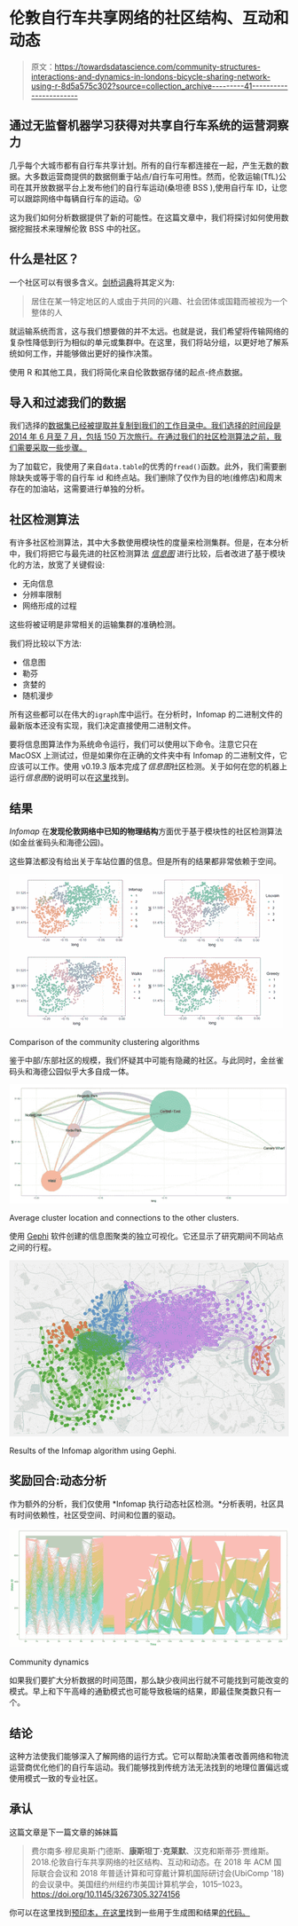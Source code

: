 # 伦敦自行车共享网络的社区结构、互动和动态

> 原文：<https://towardsdatascience.com/community-structures-interactions-and-dynamics-in-londons-bicycle-sharing-network-using-r-8d5a575c302?source=collection_archive---------41----------------------->

## 通过无监督机器学习获得对共享自行车系统的运营洞察力

几乎每个大城市都有自行车共享计划。所有的自行车都连接在一起，产生无数的数据。大多数运营商提供的数据侧重于站点/自行车可用性。然而，伦敦运输(TfL)公司在其开放数据平台上发布他们的自行车运动(桑坦德 BSS ),使用自行车 ID，让您可以跟踪网络中每辆自行车的运动。😮

这为我们如何分析数据提供了新的可能性。在这篇文章中，我们将探讨如何使用数据挖掘技术来理解伦敦 BSS 中的社区。

## **什么是社区？**

一个社区可以有很多含义。[剑桥词典](https://dictionary.cambridge.org/dictionary/english/community)将其定义为:

> 居住在某一特定地区的人或由于共同的兴趣、社会团体或国籍而被视为一个整体的人

就运输系统而言，这与我们想要做的并不太远。也就是说，我们希望将传输网络的复杂性降低到行为相似的单元或集群中。在这里，我们将站分组，以更好地了解系统如何工作，并能够做出更好的操作决策。

使用 R 和其他工具，我们将简化来自伦敦数据存储的起点-终点数据。

## **导入和过滤我们的数据**

我们选择的[数据集已经被提取并复制到我们的工作目录中。我们选择的时间段是 2014 年 6 月至 7 月，包括 150 万次旅行。在通过我们的社区检测算法之前，我们需要采取一些步骤。](https://cycling.data.tfl.gov.uk/)

为了加载它，我使用了来自`data.table`的优秀的`fread()`函数。此外，我们需要删除缺失或等于零的自行车 id 和终点站。我们删除了仅作为目的地(维修店)和周末存在的加油站，这需要进行单独的分析。

## **社区检测算法**

有许多社区检测算法，其中大多数使用模块性的度量来检测集群。但是，在本分析中，我们将把它与最先进的社区检测算法 [*信息图*](https://www.mapequation.org/) 进行比较，后者改进了基于模块化的方法，放宽了关键假设:

*   无向信息
*   分辨率限制
*   网络形成的过程

这些将被证明是非常相关的运输集群的准确检测。

我们将比较以下方法:

*   信息图
*   勒芬
*   贪婪的
*   随机漫步

所有这些都可以在伟大的`igraph`库中运行。在分析时，Infomap 的二进制文件的最新版本还没有实现，我们决定直接使用二进制文件。

要将信息图算法作为系统命令运行，我们可以使用以下命令。注意它只在 MacOSX 上测试过，但是如果你在正确的文件夹中有 Infomap 的二进制文件，它应该可以工作。使用 v0.19.3 版本完成了*信息图*社区检测。关于如何在您的机器上运行*信息图*的说明可以在[这里](http://www.mapequation.org/code.html)找到。

## 结果

*Infomap* 在**发现伦敦网络中已知的物理结构**方面优于基于模块性的社区检测算法(如金丝雀码头和海德公园)。

这些算法都没有给出关于车站位置的信息。但是所有的结果都非常依赖于空间。

![](img/8c42ad79b43f6d81c2af42c4634644b4.png)

Comparison of the community clustering algorithms

鉴于中部/东部社区的规模，我们怀疑其中可能有隐藏的社区。与此同时，金丝雀码头和海德公园似乎大多自成一体。

![](img/f8343d47da5b506acb6009bc52ad9f5b.png)

Average cluster location and connections to the other clusters.

使用 [Gephi](https://gephi.org/) 软件创建的信息图聚类的独立可视化。它还显示了研究期间不同站点之间的行程。

![](img/80b929355ab0931b2f9ecfff70f770f6.png)

Results of the Infomap algorithm using Gephi.

## 奖励回合:动态分析

作为额外的分析，我们仅使用 *Infomap 执行动态社区检测。*分析表明，社区具有时间依赖性，社区受空间、时间和位置的驱动。

![](img/03b0e0362c094c26a5aa9fe122f80def.png)

Community dynamics

如果我们要扩大分析数据的时间范围，那么缺少夜间出行就不可能找到可能改变的模式。早上和下午高峰的通勤模式也可能导致极端的结果，即最佳聚类数只有一个。

## 结论

这种方法使我们能够深入了解网络的运行方式。它可以帮助决策者改善网络和物流运营商优化他们的自行车运动。我们能够找到传统方法无法找到的地理位置偏远或使用模式一致的专业社区。

## 承认

这篇文章是下一篇文章的姊妹篇

> 费尔南多·穆尼奥斯·门德斯、**康斯坦丁·克莱默**、汉克和斯蒂芬·贾维斯。2018.伦敦自行车共享网络的社区结构、互动和动态。在 2018 年 ACM 国际联合会议和 2018 年普适计算和可穿戴计算机国际研讨会(UbiComp '18)的会议录中。美国纽约州纽约市美国计算机学会，1015–1023。https://doi.org/10.1145/3267305.3274156

你可以在这里找到[预印本，在这里](https://arxiv.org/pdf/1804.05584)找到一些用于生成图和结果[的代码。](https://github.com/konstantinklemmer/bikecommclust)